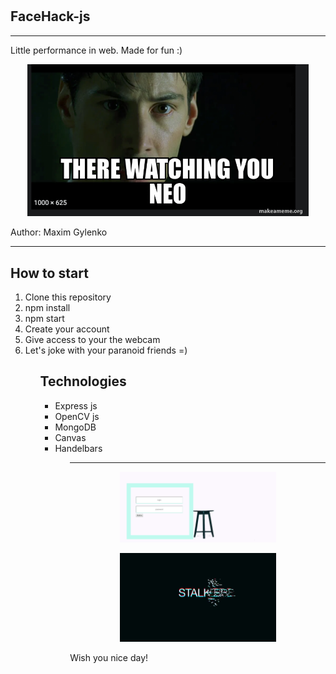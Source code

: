 # <h2> FaceHack-js </h2>
<hr>
<p>Little performance in web.  Made for fun  :) </p>
<p align="center">
  <img src="screenshots/there-watching-you.png" width="450" alt="fun">
</p>
<p>Author: Maxim Gylenko </p>
<hr>
<h2> How to start </h2>
<ol>
<li> Clone this repository </li>
<li> npm install</li>
<li> npm start </li>
<li> Create your account </li>
<li> Give access to your the webcam </li>
<li> Let's joke with your paranoid friends =) </li>
<ol>

<h2> Technologies </h2>

<ul>
<li> Express js </li>
<li> OpenCV js</li>
<li> MongoDB </li>
<li> Canvas </li>
<li> Handelbars </li>
<ul>
<hr>
<p align="center">
  <img src="screenshots/123.png" width="250" alt="screen1">
</p>
<p align="center">
  <img src="screenshots/stalkers.png" width="250" alt="screen2">
</p>
<p>Wish you nice day!</p>
